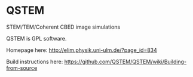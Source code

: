 QSTEM
=====

STEM/TEM/Coherent CBED image simulations

QSTEM is GPL software.

Homepage here:
http://elim.physik.uni-ulm.de/?page_id=834

Build instructions here:
https://github.com/QSTEM/QSTEM/wiki/Building-from-source
